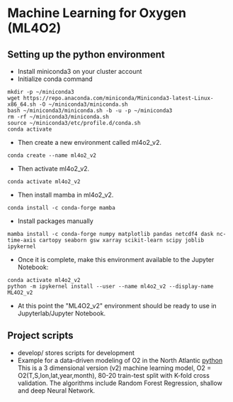 # Machine Learning for Oxygen (ML4O2)

## Setting up the python environment
  - Install miniconda3 on your cluster account
  - Initialize conda command
```
mkdir -p ~/miniconda3
wget https://repo.anaconda.com/miniconda/Miniconda3-latest-Linux-x86_64.sh -O ~/miniconda3/miniconda.sh
bash ~/miniconda3/miniconda.sh -b -u -p ~/miniconda3
rm -rf ~/miniconda3/miniconda.sh
source ~/miniconda3/etc/profile.d/conda.sh
conda activate
```
  - Then create a new environment called ml4o2_v2.  
```
conda create --name ml4o2_v2
```
  - Then activate ml4o2_v2.
```
conda activate ml4o2_v2
```
  - Then install mamba in ml4o2_v2.
```
conda install -c conda-forge mamba
```
  - Install packages manually
```
mamba install -c conda-forge numpy matplotlib pandas netcdf4 dask nc-time-axis cartopy seaborn gsw xarray scikit-learn scipy joblib ipykernel
```
  - Once it is complete, make this environment available to the Jupyter Notebook:
```
conda activate ml4o2_v2
python -m ipykernel install --user --name ml4o2_v2 --display-name ML4O2_v2
```
  - At this point the "ML4O2_v2" environment should be ready to use in Jupyterlab/Jupyter Notebook. 

## Project scripts
  - develop/ stores scripts for development
  - Example for a data-driven modeling of O2 in the North Atlantic [python](https://github.com/takaito1/ML4O2/blob/main/o2mod_example_CV_v2.ipynb) This is a 3 dimensional version (v2) machine learning model, O2 = O2(T,S,lon,lat,year,month), 80-20 train-test split with K-fold cross validation. The algorithms include Random Forest Regression, shallow and deep Neural Network. 
